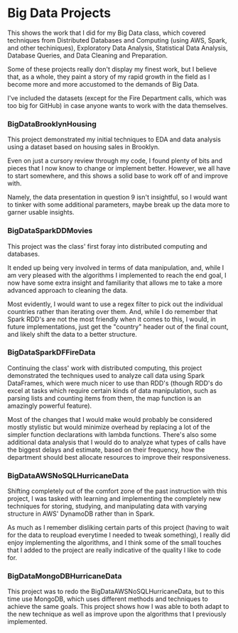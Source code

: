 # Big Data Projects
This shows the work that I did for my Big Data class, which covered techniques from Distributed Databases and Computing (using AWS, Spark, and other techiniques), Exploratory Data Analysis, Statistical Data Analysis, Database Queries, and Data Cleaning and Preparation.

Some of these projects really don't display my finest work, but I believe that, as a whole, they paint a story of my rapid growth in the field as I become more and more accustomed to the demands of Big Data.

I've included the datasets (except for the Fire Department calls, which was too big for GitHub) in case anyone wants to work with the data themselves.

### BigDataBrooklynHousing
This project demonstrated my initial techniques to EDA and data analysis using a dataset based on housing sales in Brooklyn.

Even on just a cursory review through my code, I found plenty of bits and pieces that I now know to change or implement better. However, we all have to start somewhere, and this shows a solid base to work off of and improve with.

Namely, the data presentation in question 9 isn't insightful, so I would want to tinker with some additional parameters, maybe break up the data more to garner usable insights.

### BigDataSparkDDMovies
This project was the class' first foray into distributed computing and databases.

It ended up being very involved in terms of data manipulation, and, while I am very pleased with the algorithms I implemented to reach the end goal, I now have some extra insight and familiarity that allows me to take a more advanced approach to cleaning the data.

Most evidently, I would want to use a regex filter to pick out the individual countries rather than iterating over them. And, while I do remember that Spark RDD's are not the most friendly when it comes to this, I would, in future implementations, just get the "country" header out of the final count, and likely shift the data to a better structure.

### BigDataSparkDFFireData
Continuing the class' work with distributed computing, this project demonstrated the techniques used to analyze call data using Spark DataFrames, which were much nicer to use than RDD's (though RDD's do excel at tasks which require certain kinds of data manipulation, such as parsing lists and counting items from them, the map function is an amazingly powerful feature).

Most of the changes that I would make would probably be considered mostly stylistic but would minimize overhead by replacing a lot of the simpler function declarations with lambda functions. There's also some additional data analysis that I would do to analyze what types of calls have the biggest delays and estimate, based on their frequency, how the department should best allocate resources to improve their responsiveness.

### BigDataAWSNoSQLHurricaneData
Shifting completely out of the comfort zone of the past instruction with this project, I was tasked with learning and implementing the completely new techniques for storing, studying, and manipulating data with varying structure in AWS' DynamoDB rather than in Spark.

As much as I remember disliking certain parts of this project (having to wait for the data to reupload everytime I needed to tweak something), I really did enjoy implementing the algorithms, and I think some of the small touches that I added to the project are really indicative of the quality I like to code for.

### BigDataMongoDBHurricaneData
This project was to redo the BigDataAWSNoSQLHurricaneData, but to this time use MongoDB, which uses different methods and techniques to achieve the same goals. This project shows how I was able to both adapt to the new technique as well as improve upon the algorithms that I previously implemented.